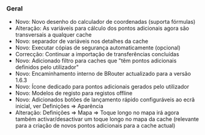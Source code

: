 ### Geral

- Novo: Novo desenho do calculador de coordenadas (suporta fórmulas)
- Alteração: As variáveis para cálculo dos pontos adicionais agora são transversais a qualquer cache
- Novo: separador de variáveis nos detalhes da cache
- Novo: Executar cópias de segurança automaticamente (opcional)
- Correcção: Continuar a importação de transferências concluídas
- Novo: Adicionado filtro para caches que "têm pontos adicionais definidos pelo utilizador"
- Novo: Encaminhamento interno de BRouter actualizado para a versão 1.6.3
- Novo: Ícone dedicado para pontos adicionais gerados pelo utilizador
- Novo: Modelos de registo para registos offline
- Novo: Adicionados botões de lançamento rápido configuráveis ao ecrã inicial, ver Definições => Aparência
- Alteração: Definições => Mapa => Toque longo no mapa irá agora também activar/desactivar um toque longo no mapa da cache (relevante para a criação de novos pontos adicionais para a cache actual)
